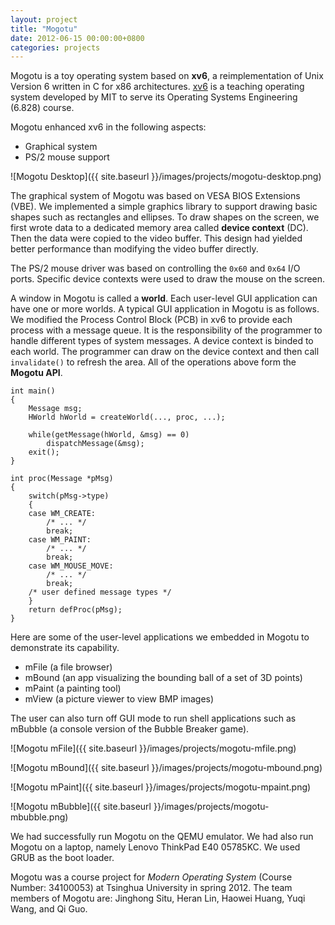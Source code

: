 ```yaml
---
layout: project
title: "Mogotu"
date: 2012-06-15 00:00:00+0800
categories: projects
---
```


Mogotu is a toy operating system based on **xv6**, a reimplementation of Unix Version 6 written in C for x86 architectures. [xv6][] is a teaching operating system developed by MIT to serve its Operating Systems Engineering (6.828) course.

Mogotu enhanced xv6 in the following aspects:

*   Graphical system
*   PS/2 mouse support

![Mogotu Desktop]({{ site.baseurl }}/images/projects/mogotu-desktop.png)

The graphical system of Mogotu was based on VESA BIOS Extensions (VBE).
We implemented a simple graphics library to support drawing basic shapes such as rectangles and ellipses. To draw shapes on the screen, we first wrote data to a dedicated memory area called **device context** (DC). Then the data were copied to the video buffer. This design had yielded better performance than modifying the video buffer directly.

The PS/2 mouse driver was based on controlling the `0x60` and `0x64` I/O ports. Specific device contexts were used to draw the mouse on the screen.

A window in Mogotu is called a **world**. Each user-level GUI application can have one or more worlds. A typical GUI application in Mogotu is as follows. We modified the Process Control Block (PCB) in xv6 to provide each process with a message queue. It is the responsibility of the programmer to handle different types of system messages. A device context is binded to each world. The programmer can draw on the device context and then call `invalidate()` to refresh the area. All of the operations above form the **Mogotu API**.

```
int main()
{
    Message msg;
    HWorld hWorld = createWorld(..., proc, ...);

    while(getMessage(hWorld, &msg) == 0)
        dispatchMessage(&msg);
    exit();
}

int proc(Message *pMsg)
{
    switch(pMsg->type)
    {
    case WM_CREATE:
        /* ... */
        break;
    case WM_PAINT:
        /* ... */
        break;
    case WM_MOUSE_MOVE:
        /* ... */
        break;
    /* user defined message types */
    }
    return defProc(pMsg);
}
```

Here are some of the user-level applications we embedded in Mogotu to demonstrate its capability.

*   mFile (a file browser)
*   mBound (an app visualizing the bounding ball of a set of 3D points)
*   mPaint (a painting tool)
*   mView (a picture viewer to view BMP images)

The user can also turn off GUI mode to run shell applications such as mBubble (a console version of the Bubble Breaker game).

![Mogotu mFile]({{ site.baseurl }}/images/projects/mogotu-mfile.png)

![Mogotu mBound]({{ site.baseurl }}/images/projects/mogotu-mbound.png)

![Mogotu mPaint]({{ site.baseurl }}/images/projects/mogotu-mpaint.png)

![Mogotu mBubble]({{ site.baseurl }}/images/projects/mogotu-mbubble.png)

We had successfully run Mogotu on the QEMU emulator. We had also run Mogotu on a laptop, namely Lenovo ThinkPad E40 05785KC. We used GRUB as the boot loader.

Mogotu was a course project for *Modern Operating System* (Course Number: 34100053) at Tsinghua University in spring 2012. The team members of Mogotu are: Jinghong Situ, Heran Lin, Haowei Huang, Yuqi Wang, and Qi Guo.

[xv6]: http://pdos.csail.mit.edu/6.828/xv6/
